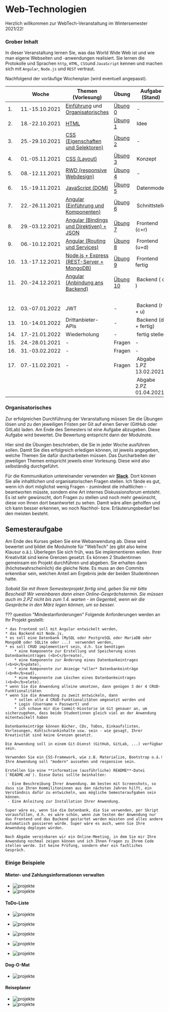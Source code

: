 # Web-Technologien

Herzlich willkommen zur WebTech-Veranstaltung im Wintersemester 2021/22! 

### Grober Inhalt

In dieser Veranstaltung lernen Sie, was das World Wide Web ist und wie man eigene Webseiten und -anwendungen realisiert. Sie lernen die Protokolle und Sprachen ``http``, ``HTML``, ``CSS``und ``JavaScript`` kennen und machen sich mit ``Angular``, ``Node.js`` und ``REST`` vertraut.  

Nachfolgend der vorläufige Wochenplan (wird eventuell angepasst). 

| | Woche | Themen (Vorlesung) | Übung | Aufgabe (Stand) | Abgabe Übung bis | 
|-|-------|--------------------|-------|-----------------|------------------|
| 1. | 11.-15.10.2021 | [Einführung](./einfuehrung/#webtechnologien-einfuhrung) und [Organisatorisches](./#organisatorisches) | [Übung 0](./uebungen/#ubung-0) | - | - | 
| 2. | 18.-22.10.2021 | [HTML](./html/#html) | [Übung 1](./uebungen/#ubung-1) | Idee | 25.10.2021 | 
| 3. | 25.-29.10.2021 | [CSS (Eigenschaften und Selektoren)](./css/#css) | [Übung 2](./uebungen/#ubung-2) | - | 01.11.2021 | 
| 4. | 01.-05.11.2021 | [CSS (Layout)](./css/#css) | [Übung 3](./uebungen/#ubung-3) | Konzept | 08.11.2021 | 
| 5. | 08.-12.11.2021 | [RWD (responsive Webdesign)](./rwd/#responsive-web-design) | [Übung 4](./uebungen/#ubung-4) | - | 15.11.2021 | 
| 6. | 15.-19.11.2021 | [JavaScript (DOM)](./javascript/#javascript) | [Übung 5](./uebungen/#ubung-5) | Datenmodell | 22.11.2021 | 
| 7. | 22.-26.11.2021 | [Angular (Einführung und Komponenten)](./angular/#angular) | [Übung 6](./uebungen/#ubung-6) | Schnittstelle | 29.11.2021 | 
| 8. | 29.-03.12.2021 | [Angular (Bindings und Direktiven) + JSON](./angular2/#json-und-direktiven) | [Übung 7](./uebungen/#ubung-7) | Frontend (c+r)| 06.12.2021 | 
| 9. | 06.-10.12.2021 | [Angular (Routing und Services)](./routing/#routing-und-services) | [Übung 8](./uebungen/#ubung-8) | Frontend (u+d)| 13.12.2021 | 
| 10. | 13.-17.12.2021 | [Node.js + Express (REST-Server + MongoDB)](./backend/#rest-api) | [Übung 9](./uebungen/#ubung-9) | Frontend fertig | 20.12.2021 | 
| 11. | 20.-24.12.2021 | [Angular (Anbindung ans Backend)](./fe-be-anbindung/#frontend-backend-anbindung) | [Übung 10](./uebungen/#ubung-10) | Backend ( c ) | 10.01.2022 | 
| | | | | | | |
| 12. | 03.-07.01.2022 | JWT | - | Backend (r + u) | 17.01.2022 |
| 13. | 10.-14.01.2022 | Drittanbieter-APIs  | - | Backend (d + fertig)| 24.01.2022 |
| 14. | 17.-21.01.2022 | Wiederholung | - | fertig stellen | 31.01.2022 |
| 15. | 24.-28.01.2021 | - | Fragen | - | - |
| 16. | 31.-03.02.2022 | - | Fragen  | - |
| 17. | 07.-11.02.2021 | - | Fragen |  Abgabe 1.PZ 13.02.2021  |
|  |  |  |  | Abgabe 2.PZ 01.04.2021 | - |

### Organisatorisches 

Zur erfolgreichen Durchführung der Veranstaltung müssen Sie die Übungen lösen und zu den jeweiligen Fristen per Git auf einen Server (GitHub oder GitLab) laden. Am Ende des Semesters ist eine Aufgabe abzugeben. Diese Aufgabe wird bewertet. Die Bewertung entspricht dann der Modulnote. 

Hier sind die Übungen beschrieben, die Sie in jeder Woche ausführen sollen. Damit Sie dies erfolgreich erledigen können, ist jeweils angegeben, welche Themen Sie dafür durcharbeiten müssen. Das Durcharbeiten der jeweiligen Themen entspricht jeweils einer Vorlesung. Diese wird also selbständig durchgeführt. 

Für die Kommunikation untereinander verwenden wir [**Slack**](https://slack.com/intl/de-de/). Dort können Sie alle inhaltlichen und organisatorischen Fragen stellen. Ich fände es gut, wenn ich dort möglichst wenig Fragen - zumindest die inhaltlichen - beantworten müsste, sondern eine Art internes Diskussionsforum entsteht. Es ist sehr gewünscht, dort Fragen zu stellen und noch mehr gewünscht, diese von Ihnen dort beantwortet zu sehen. Damit wäre allen geholfen und ich kann besser erkennen, wo noch Nachhol- bzw. Erläuterungsbedarf bei den meisten besteht.  


## Semesteraufgabe

Am Ende des Kurses geben Sie eine Webanwendung ab. Diese wird bewertet und bildet die Modulnote für "WebTech" (es gibt also keine Klausur o.ä.). Überlegen Sie sich früh, was Sie implementieren wollen. Ihrer Kreativität sind keine Grenzen gesetzt. Es können 2 Studentinnen gemeinsam ein Projekt durchführen und abgeben. Sie erhalten dann (höchstwahrscheinlich) die gleiche Note. Es muss an den Commits erkennbar sein, welchen Anteil am Ergebnis jede der beiden Studentinnen hatte.

*Sobald Sie mit Ihrem Semesterprojekt fertig sind, geben Sie mir bitte Bescheid! Wir vereinbaren dann einen Online-Gesprächstermin. Sie müssen auch im 2.PZ nicht bis zum 1.4. warten - im Gegenteil, wenn wir die Gespräche in den März legen können, um so besser.*

??? question "Mindestanforderungen"
	Folgende Anforderungen werden an Ihr Projekt gestellt:

	* das Frontend soll mit Angular entwickelt werden,
	* das Backend mit Node.js,
	* es soll eine Datenbank (MySQL oder PostgreSQL oder MariaDB oder MongoDB oder SQLite oder ...)  verwendet werden,
	* es soll CRUD implementiert sein, d.h. Sie benötigen 
	    * eine Komponente zur Erstellung und Speicherung eines Datenbankeintrages (<b>C</b>reate),
	    * eine Komponente zur Änderung eines Datenbankeintrages (<b>U</b>pdate),
	    * eine Komponente zur Anzeige *aller* Datenbankeinträge (<b>R</b>ead),
	    * eine Komponente zum Löschen eines Datenbankeintrages (<b>D</b>elete).
    * wenn Sie die Anwendung alleine umsetzen, dann genügen 3 der 4 CRUD-Funktionalitäten
    * wenn Sie die Anwendung zu zweit entwickeln, dann
    	* sollen alle 4 CRUD-Funktionalitäten umgesetzt werden und
    	* Login (Username + Passwort) und
    	* ich schaue mir die Commit-Hiostorie im Git genauer an, um sicherzugehen, dass beide Studentinnen gleich viel an der Anwendung mitentwickelt haben

	Datenbankeinträge können Bücher, CDs, ToDos, Einkaufslisten, Vorlesungen, Kühlschrankinhalte usw. sein - wie gesagt, Ihrer Kreativität sind keine Grenzen gesetzt. 

	Die Anwendung soll in einem Git-Dienst (GitHub, GitLab, ...) verfügbar sein. 

	Verwenden Sie ein CSS-Framework, wie z.B. Materialize, Bootstrap o.ä.! Ihre Anwendung soll "modern" aussehen und responsive sein. 

	Erstellen Sie eine **informative (ausführliche) README**-Datei (`README.md`). Diese Datei sollte beinhalten:

	 - Eine Beschreibung Ihrer Anwendung. Am besten mit Screenshots, so dass sie Ihren Kommilitoninnen aus den nächsten Jahren hilft, ein Verständnis dafür zu entwickeln, was mögliche Semesteraufgaben sein können.
	 - Eine Anleitung zur Installation Ihrer Anwendung. 

	Super wäre es, wenn Sie die Datenbank, die Sie verwenden, per Skript vorausfüllen, d.h. es wäre schön, wenn zum testen der Anwendung nur das Frontend und das Backend gestartet werden müssten und alles andere automatisch passieren würde. Super wäre es auch, wenn Sie Ihre Anwendung deployen würden. 
	
	Nach Abgabe vereinbaren wir ein Online-Meeting, in dem Sie mir Ihre Anwendung nochmal zeigen können und ich Ihnen Fragen zu Ihrem Code stellen werde. Ist keine Prüfung, sondern eher ein fachliches Gespräch. 

### Einige Beispiele

#### Mieter- und Zahlungsinformationen verwalten

- ![projekte](./files/224_projekte1.png)
- ![projekte](./files/225_projekte1.png)
	

#### ToDo-Liste

- ![projekte](./files/226_projekte2.png)
- ![projekte](./files/227_projekte2.png)
- ![projekte](./files/228_projekte2.png)	

- ![projekte](./files/229_projekte2.png)
- ![projekte](./files/230_projekte2.png)


#### Dog-O-Mat

- ![projekte](./files/231_projekte3.png)


#### Reiseplaner

- ![projekte](./files/232_projekte3.png)
- ![projekte](./files/233_projekte3.png)

